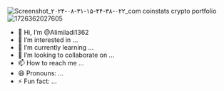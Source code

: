 ![Screenshot_۲۰۲۴-۰۸-۳۱-۱۵-۴۴-۳۸-۰۲۲_com coinstats crypto portfolio](https://github.com/user-attachments/assets/a627bd05-22d2-4e71-a932-1efc7606d37b)
![1726362027605](https://github.com/user-attachments/assets/c38d44dd-6e2e-4643-956f-06062a2be118)
- 👋 Hi, I’m @Alimiladi1362
- 👀 I’m interested in ...
- 🌱 I’m currently learning ...
- 💞️ I’m looking to collaborate on ...
- 📫 How to reach me ...
- 😄 Pronouns: ...
- ⚡ Fun fact: ...

<!---
Alimiladi1362/Alimiladi1362 is a ✨ special ✨ repository because its `README.md` (this file) appears on your GitHub profile.
You can click the Preview link to take a look at your changes.
--->
